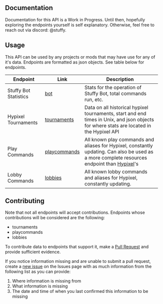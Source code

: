 ## Documentation

Documentation for this API is a Work in Progress. Until then, hopefully exploring the endpoints yourself is self explanatory. Otherwise, feel free to reach out via discord: @stuffy.

## Usage

This API can be used by any projects or mods that may have use for any of it's data. Endpoints are formatted as json objects. See table below for endpoints.

| Endpoint | Link | Description |
| - | - | - |
| Stuffy Bot Statistics | [bot](https://raw.githubusercontent.com/stuffybot/PublicAPI/main/apis/bot.json) | Stats for the operation of Stuffy Bot, total commands run, etc. |
| Hypixel Tournaments | [tournaments](https://raw.githubusercontent.com/stuffybot/PublicAPI/main/apis/tournaments.json) | Data on all historical hypixel tournaments, start and end times in Unix, and json objects for where stats are located in the Hypixel API |
| Play Commands | [playcommands](https://raw.githubusercontent.com/stuffybot/PublicAPI/main/apis/playcommands.json) | All known play commands and aliases for Hypixel, constantly updating. Can also be used as a more complete resources endpoint than [Hypixel](https://api.hypixel.net/v2/resources/games)'s |
| Lobby Commands | [lobbies](https://raw.githubusercontent.com/stuffybot/PublicAPI/main/apis/lobbies.json) | All known lobby commands and aliases for Hypixel, constantly updating. |

## Contributing

Note that not all endpoints will accept contributions. Endpoints whose contributions will be considered are the following:
* tournaments
* playcommands
* lobbies

To contribute data to endpoints that support it, make a [Pull Request](https://github.com/stuffybot/PublicAPI/pulls) and provide sufficient evidence.

If you notice information missing and are unable to submit a pull request, create a [new issue](https://github.com/stuffybot/PublicAPI/issues) on the Issues page with as much information from the following list as you can provide:
1. Where information is missing from
2. What information is missing
3. The date and time of when you last confirmed this information to be missing